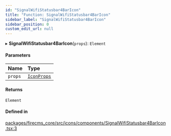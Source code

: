```yaml
---
id: "SignalWifiStatusbar4BarIcon"
title: "Function: SignalWifiStatusbar4BarIcon"
sidebar_label: "SignalWifiStatusbar4BarIcon"
sidebar_position: 0
custom_edit_url: null
---
```


▸ **SignalWifiStatusbar4BarIcon**(`props`): `Element`

#### Parameters

| Name | Type |
| :------ | :------ |
| `props` | [`IconProps`](../types/IconProps.md) |

#### Returns

`Element`

#### Defined in

[packages/firecms_core/src/icons/components/SignalWifiStatusbar4BarIcon.tsx:3](https://github.com/FireCMSco/firecms/blob/d45f3739/packages/firecms_core/src/icons/components/SignalWifiStatusbar4BarIcon.tsx#L3)
